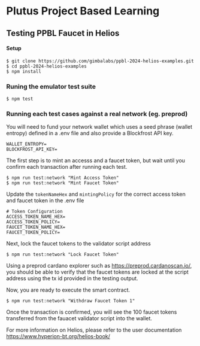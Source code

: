 # Plutus Project Based Learning 
## Testing PPBL Faucet in Helios
#### Setup
```
$ git clone https://github.com/gimbalabs/ppbl-2024-helios-examples.git
$ cd ppbl-2024-helios-examples
$ npm install
```

### Runing the emulator test suite
```
$ npm test
```

### Running each test cases against a real network (eg. preprod)
You will need to fund your network wallet which uses a seed phrase (wallet entropy) defined in a .env file and also provide a Blockfrost API key.
```
WALLET_ENTROPY=
BLOCKFROST_API_KEY=
```

The first step is to mint an accesss and a faucet token, but wait until you confirm each transaction after running each test.
```
$ npm run test:network "Mint Access Token"
$ npm run test:network "Mint Faucet Token"
```

Update the ```tokenNameHex``` and ```mintingPolicy``` for the correct access token and faucet token in the .env file
```
# Token Configuration
ACCESS_TOKEN_NAME_HEX=
ACCESS_TOKEN_POLICY=
FAUCET_TOKEN_NAME_HEX=
FAUCET_TOKEN_POLICY=
```

Next, lock the faucet tokens to the validator script address
```
$ npm run test:network "Lock Faucet Token"
```

Using a preprod cardano explorer such as https://preprod.cardanoscan.io/, you should be able to verify that the faucet tokens are locked at the script address using the tx id provided in the testing output.

Now, you are ready to execute the smart contract.
```
$ npm run test:network "Withdraw Faucet Token 1"
```

Once the transaction is confirmed, you will see the 100 faucet tokens transferred from the fauacet validator script into the wallet.


For more information on Helios, please refer to the user documentation https://www.hyperion-bt.org/helios-book/ 



